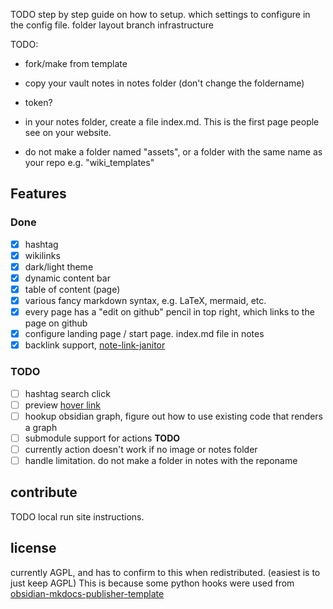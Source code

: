 
TODO step by step guide on how to setup.
which settings to configure in the config file.
folder layout
branch infrastructure

TODO:
- fork/make from template
- copy your vault notes in notes folder (don't change the foldername)
- token?
- in your notes folder, create a file index.md. This is the first page people see on your website.

- do not make a folder named "assets", or a folder with the same name as your repo e.g. "wiki_templates"

## Features
### Done
- [x] hashtag
- [x] wikilinks
- [x] dark/light theme
- [x] dynamic content bar
- [x] table of content (page)
- [x] various fancy markdown syntax, e.g. LaTeX, mermaid, etc.
- [x] every page has a "edit on github" pencil in top right, which links to the page on github
- [x] configure landing page / start page. index.md file in notes
- [x] backlink support, [note-link-janitor](https://github.com/andymatuschak/note-link-janitor)
### TODO
- [ ] hashtag search click
- [ ] preview [hover link](https://github.com/ObsidianPublisher/tooltips-internal-link)
- [ ] hookup obsidian graph, figure out how to use existing code that renders a graph
- [ ] submodule support for actions **TODO**
- [ ] currently action doesn't work if no image or notes folder
- [ ] handle limitation. do not make a folder in notes with the reponame

## contribute
TODO local run site instructions.

## license
currently AGPL, and has to confirm to this when redistributed. (easiest is to just keep AGPL)
This is because some python hooks were used from [obsidian-mkdocs-publisher-template](https://github.com/ObsidianPublisher/obsidian-mkdocs-publisher-template)
